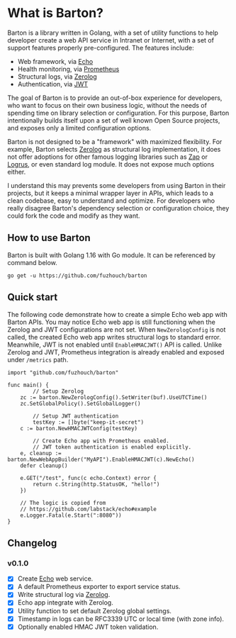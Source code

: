 # What is Barton?

Barton is a library written in Golang, with a set of utility functions
to help developer create a web API service in Intranet or Internet,
with a set of support features properly pre-configured. The features
include:

* Web framework, via [Echo](https://github.com/labstack/echo)
* Health monitoring, via [Prometheus](https://prometheus.io)
* Structural logs, via [Zerolog](https://github.com/rs/zerolog)
* Authentication, via [JWT](https://jwt.io)

The goal of Barton is to provide an out-of-box experience for developers,
who want to focus on their own business logic, without the needs of
spending time on library selection or configuration. For this purpose,
Barton intentionally builds itself upon a set of well known Open Source
projects, and exposes only a limited configuration options.

Barton is not designed to be a "framework" with maximized flexibility.
For example, Barton selects [Zerolog](https://github.com/rs/zerolog) as
structural log implementation, it does not offer adoptions for other 
famous logging libraries such as [Zap](https://github.com/uber-go/zap)
or [Logrus](https://github.com/sirupsen/logrus), or even standard log
module. It does not expose much options either.

I understand this may prevents some developers from using Barton in
their projects, but it keeps a minimal wrapper layer in APIs,
which leads to a clean codebase, easy to understand and optimize.
For developers who really disagree Barton's dependency selection or
configuration choice, they could fork the code and modify as they want.

## How to use Barton

Barton is built with Golang 1.16 with Go module. It can be referenced
by command below.

```
go get -u https://github.com/fuzhouch/barton
```

## Quick start

The following code demonstrate how to create a simple Echo web app with
Barton APIs. You may notice Echo web app is still functioning when
the Zerolog and JWT configurations are not set. When
``NewZerologConfig`` is not called, the created Echo web app writes
structural logs to standard error. Meanwhile, JWT is not enabled until
``EnableHMACJWT()`` API is called. Unlike Zerolog and JWT, Prometheus
integration is already enabled and exposed under ``/metrics`` path.

```
import "github.com/fuzhouch/barton"

func main() {
        // Setup Zerolog
	zc := barton.NewZerologConfig().SetWriter(buf).UseUTCTime()
	zc.SetGlobalPolicy().SetGlobalLogger()

        // Setup JWT authentication
        testKey := []byte("keep-it-secret")
	c := barton.NewHMACJWTConfig(testKey)

        // Create Echo app with Prometheus enabled.
        // JWT token authentication is enabled explicitly.
	e, cleanup := barton.NewWebAppBuilder("MyAPI").EnableHMACJWT(c).NewEcho()
	defer cleanup()

	e.GET("/test", func(c echo.Context) error {
		return c.String(http.StatusOK, "hello!")
	})

	// The logic is copied from
	// https://github.com/labstack/echo#example
	e.Logger.Fatal(e.Start(":8080"))
}
```

## Changelog

### v0.1.0

* [X] Create [Echo](https://github.com/labstack/echo) web service.
* [X] A default Prometheus exporter to export service status.
* [X] Write structural log via [Zerolog](https://github.com/rs/zerolog).
* [X] Echo app integrate with Zerolog.
* [X] Utility function to set default Zerolog global settings.
* [X] Timestamp in logs can be RFC3339 UTC or local time (with zone info).
* [X] Optionally enabled HMAC JWT token validation.

